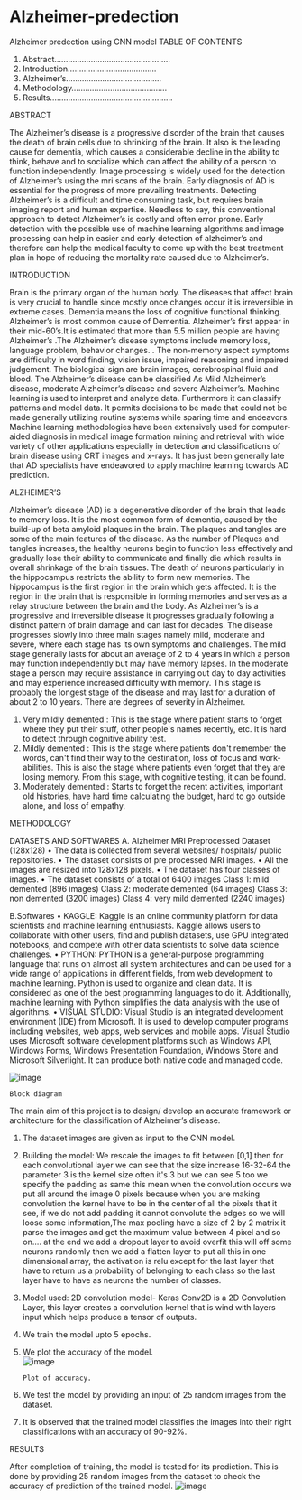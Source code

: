 # Alzheimer-predection
Alzheimer predection using CNN model
TABLE OF CONTENTS

1.	Abstract……………………………………………
2.	Introduction…………………………………
3.	Alzheimer’s……………………………………
4.	Methodology……………………………………
5.	Results………………………………………………

ABSTRACT

The Alzheimer’s disease is a progressive disorder of the brain that causes the death of brain cells due to shrinking of the brain. It also is the leading cause for dementia, which causes a considerable decline in the ability to think, behave and to socialize which can affect the ability of a person to function independently. Image processing is widely used for the detection of Alzheimer’s using the mri scans of the brain.  Early diagnosis of AD is essential for the progress of more prevailing treatments. Detecting Alzheimer’s is a difficult and time consuming task, but requires brain imaging report and human expertise. Needless to say, this conventional approach to detect Alzheimer’s is costly and often error prone.
Early detection with the possible use of machine learning algorithms and image processing can help in easier and early detection of alzheimer’s and therefore can help the medical faculty to come up with the best treatment plan in hope of reducing the mortality rate caused due to Alzheimer’s.

INTRODUCTION 

Brain is the primary organ of the human body. The diseases that affect brain is very crucial to handle since mostly once changes occur it is irreversible in extreme cases. Dementia means the loss of cognitive functional thinking. Alzheimer’s is most common cause of Dementia. Alzheimer’s first appear in their mid-60’s.It is estimated that more than 5.5 million people are having Alzheimer’s .The Alzheimer’s disease symptoms include memory loss, language problem, behavior changes. . The non-memory aspect symptoms are difficulty in word finding, vision issue, impaired reasoning and impaired judgement. The biological sign are brain images, cerebrospinal fluid and blood. The Alzheimer’s disease can be classified As Mild Alzheimer’s disease, moderate Alzheimer’s disease and severe Alzheimer’s. 
Machine learning is used to interpret and analyze data. Furthermore it can classify patterns and model data. It permits decisions to be made that could not be made generally utilizing routine systems while sparing time and endeavors. Machine learning methodologies have been extensively used for computer-aided diagnosis in medical image formation mining and retrieval with wide variety of other applications especially in detection and classifications of brain disease using CRT images and x-rays. It has just been generally late that AD specialists have endeavored to apply machine learning towards AD prediction.

ALZHEIMER’S

Alzheimer’s disease (AD) is a degenerative disorder of the brain that leads to memory loss. It is the most common form of dementia, caused by the build-up of beta amyloid plaques in the brain. The plaques and tangles are some of the main features of the disease. As the number of Plaques and tangles increases, the healthy neurons begin to function less effectively and gradually lose their ability to communicate and finally die which results in overall shrinkage of the brain tissues. The death of neurons particularly in the hippocampus restricts the ability to form new memories. The hippocampus is the first region in the brain which gets affected. It is the region in the brain that is responsible in forming memories and serves as a relay structure between the brain and the body. 
As Alzheimer’s is a progressive and irreversible disease it progresses gradually following a distinct pattern of brain damage and can last for decades. The disease progresses slowly into three main stages namely mild, moderate and severe, where each stage has its own symptoms and challenges. The mild stage generally lasts for about an average of 2 to 4 years in which a person may function independently but may have memory lapses. In the moderate stage a person may require assistance in carrying out day to day activities and may experience increased difficulty with memory. This stage is probably the longest stage of the disease and may last for a duration of about 2 to 10 years.
There are degrees of severity in Alzheimer.
1.	Very mildly demented : This is the stage where patient starts to forget where they put their stuff, other people's names recently, etc. It is hard to detect through cognitive ability test.
2.	Mildly demented : This is the stage where patients don't remember the words, can't find their way to the destination, loss of focus and work-abilities. This is also the stage where patients even forget that they are losing memory. From this stage, with cognitive testing, it can be found.
3.	Moderately demented : Starts to forget the recent activities, important old histories, have hard time calculating the budget, hard to go outside alone, and loss of empathy.

METHODOLOGY

DATASETS AND SOFTWARES
A.	Alzheimer MRI Preprocessed Dataset (128x128)
•	The data is collected from several websites/ hospitals/ public repositories.
•	The dataset consists of pre processed MRI images.
•	All the images are resized into 128x128 pixels.
•	The dataset has four classes of images.
•	The dataset consists of a total of 6400 images
Class 1: mild demented (896 images)
Class 2: moderate demented (64 images)
Class 3: non demented (3200 images)
Class 4: very mild demented (2240 images)

B.Softwares
•	KAGGLE: Kaggle is an online community platform for data scientists and machine learning enthusiasts. Kaggle allows users to collaborate with other users, find and publish datasets, use GPU integrated notebooks, and compete with other data scientists to solve data science challenges.
•	PYTHON: PYTHON is a general-purpose programming language that runs on almost all system architectures and can be used for a wide range of applications in different fields, from web development to machine learning. Python is used to organize and clean data. It is considered as one of the best programming languages to do it. Additionally, machine learning with Python simplifies the data analysis with the use of algorithms.
•	VISUAL STUDIO: Visual Studio is an integrated development environment (IDE) from Microsoft. It is used to develop computer programs including websites, web apps, web services and mobile apps. Visual Studio uses Microsoft software development platforms such as Windows API, Windows Forms, Windows Presentation Foundation, Windows Store and Microsoft Silverlight. It can produce both native code and managed code. 



![image](https://user-images.githubusercontent.com/78484243/218210460-1e6102a7-f01a-4ef9-b5ed-67b2d9108d18.png)

    Block diagram


The main aim of this project is to design/ develop an accurate framework or architecture for the classification of Alzheimer’s disease.
1.	The dataset images are given as input to the CNN model.
2.	Building the model: We rescale the images to fit between [0,1] then for each convolutional layer we can see that the size increase 16-32-64 the parameter 3 is the kernel size often it's 3 but we can see 5 too we specify the padding as same this mean when the convolution occurs we put all around the image 0 pixels because when you are making convolution the kernel have to be in the center of all the pixels that it see, if we do not add padding it cannot convolute the edges so we will loose some information,The max pooling have a size of 2 by 2 matrix it parse the images and get the maximum value between 4 pixel and so on.... at the end we add a dropout layer to avoid overfit this will off some neurons randomly then we add a flatten layer to put all this in one dimensional array, the activation is relu except for the last layer that have to return us a probability of belonging to each class so the last layer have to have as neurons the number of classes.
3.	Model used: 2D convolution model- Keras Conv2D is a 2D Convolution Layer, this layer creates a convolution kernel that is wind with layers input which helps produce a tensor of outputs.
4.	We train the model upto 5 epochs.
5.	We plot the accuracy of the model.     
    ![image](https://user-images.githubusercontent.com/78484243/218210383-05c830be-e407-4254-888f-028d5dfc7232.png)

		Plot of accuracy.
    
6.	We test the model by providing an input of 25 random images from the dataset.
7.	It is observed that the trained model classifies the images into their right classifications with an accuracy of 90-92%.



RESULTS

After completion of training, the model is tested for its prediction. This is done by providing 25 random images from the dataset to check the accuracy of prediction of the trained model.
![image](https://user-images.githubusercontent.com/78484243/218210316-f1ad0d6f-8dab-4a61-825c-8279ad6cff87.png)


